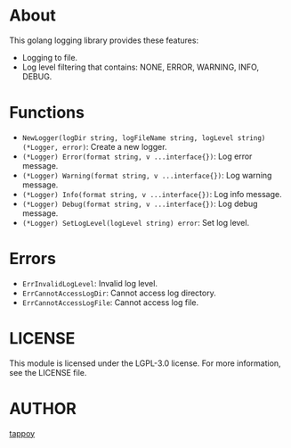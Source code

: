 # About
This golang logging library provides these features:
- Logging to file.
- Log level filtering that contains: NONE, ERROR, WARNING, INFO, DEBUG.

# Functions
- `NewLogger(logDir string, logFileName string, logLevel string) (*Logger, error)`: Create a new logger.
- `(*Logger) Error(format string, v ...interface{})`: Log error message.
- `(*Logger) Warning(format string, v ...interface{})`: Log warning message.
- `(*Logger) Info(format string, v ...interface{})`: Log info message.
- `(*Logger) Debug(format string, v ...interface{})`: Log debug message.
- `(*Logger) SetLogLevel(logLevel string) error`: Set log level.

# Errors
- `ErrInvalidLogLevel`: Invalid log level.
- `ErrCannotAccessLogDir`: Cannot access log directory.
- `ErrCannotAccessLogFile`: Cannot access log file.

# LICENSE
This module is licensed under the LGPL-3.0 license. For more information, see the LICENSE file.

# AUTHOR
[tappoy](https://github.com/tappoy)
